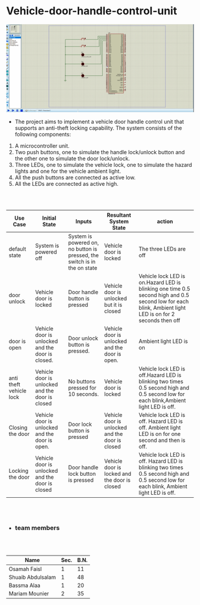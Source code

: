 # Vehicle-door-handle-control-unit


![Vehicle-door-handle-control-unit](vechile.gif)



- The project aims to implement a vehicle door handle control unit that supports an anti-theft locking capability.
The system consists of the following components:
1.  A microcontroller unit.
2.  Two push buttons, one to simulate the handle lock/unlock button and the other one to simulate the door lock/unlock.
3. Three LEDs, one to simulate the vehicle lock, one to simulate the hazard lights and one for the vehicle ambient light.
4.  All the push buttons are connected as active low.
5.  All the LEDs are connected as active high.

<br> <br>

| Use Case              | Initial State        | Inputs            | Resultant System State    |action                      |
|-----------------------|----------------------|--------------------|---------------------------|---------------------------|
| default state           |System is powered off| System is powered on, no button is pressed, the switch is in the on state  | Vehicle door is locked  | The three LEDs are off|
| door unlock           | Vehicle door is locked     | Door handle button is pressed| Vehicle door is unlocked but it is closed  | Vehicle lock LED is on.Hazard LED is blinking one time 0.5 second high and 0.5 second low for each blink, Ambient light LED is on for 2 seconds then off         |
| door is open            | Vehicle door is unlocked and the door is closed.     | Door unlock button is pressed.         | Vehicle door is unlocked and the door is open.         |Ambient light LED is on         |
| anti theft vehicle lock           | Vehicle door is unlocked and the door is closed      |No buttons pressed for 10 seconds.         | Vehicle door is locked        | Vehicle lock LED is off.Hazard LED is blinking two times 0.5 second high and 0.5 second low for each blink,Ambient light LED is off.         |
|Closing the door           |Vehicle door is unlocked and the door is open.     | Door lock button is pressed         | Vehicle door is unlocked and the door is closed        | Vehicle lock LED is off. Hazard LED is off. Ambient light LED is on for one second and then is off.         |
| Locking the door           | Vehicle door is unlocked and the door is closed      | Door handle lock button is pressed         | Vehicle door is locked and the door is closed         | Vehicle lock LED is off. Hazard LED is blinking two times 0.5 second high and 0.5 second low for each blink, Ambient light LED is off.        |



<br><br>
* <h3>team members </h3>
<br><br>

|Name | Sec. | B.N. |
|-----------------|-----------------|-----------------|
| Osamah Faisl | 1 | 11 |
| Shuaib Abdulsalam | 1 | 48 |
| Bassma Alaa | 1 | 20 |
| Mariam Mounier| 2 |35 |
